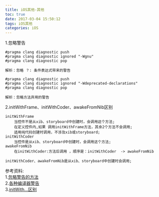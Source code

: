 ```yaml
---
title: iOS其他-其他
toc: true
date: 2017-03-04 15:50:12
tags: iOS其他
categories: iOS
---
```


1.忽略警告

<!-- more -->

	#pragma clang diagnostic push
	#pragma clang diagnostic ignored "-Wgnu"
	#pragma clang diagnostic pop
	
	解析：忽略 ？: 条件表达式带来的警告
	
	#pragma clang diagnostic push
	#pragma clang diagnostic ignored "-Wdeprecated-declarations"
	#pragma clang diagnostic pop

	解析：忽略方法弃用的警告
2.initWithFrame、initWithCoder、awakeFromNib区别
	
	initWithFrame
		当控件不是从xib、storyboard中创建时，会调用这个方法;
		在定义控件内,如果 调用initWithFrame方法，其余2个方法不会调用;
		适用纯代码创建时调用，不涉及xib或storyboard;
	initWithCoder
		当控件是从xib、storyboard中创建时，会调用这个方法;
	awakeFromNib
		在initWithCoder:方法后调用 ，顺序是：initWithCoder  -> awakeFromNib
	
	initWithCoder、awakeFromNib是从xib、storyboard中创建时会调用;

参考资料:<br>
1.[忽略警告的方法](https://www.jianshu.com/p/9fbb9b8ed5fb)     
2.[各种编译器警告](http://fuckingclangwarnings.com/#semantic)     
3.[initWith...区别](https://www.cnblogs.com/yajunLi/p/6344023.html)